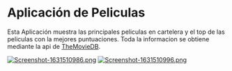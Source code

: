 # Aplicación de Peliculas

Esta Aplicación muestra las principales peliculas en cartelera y el top de las peliculas con la mejores puntuaciones. Toda la informacion se obtiene mediante la api de [TheMovieDB](https://www.themoviedb.org/?language=es).

[![Screenshot-1631510986.png](https://i.postimg.cc/tRVvkp89/Screenshot-1631510986.png)](https://postimg.cc/JtMQ4V1F) [![Screenshot-1631510996.png](https://i.postimg.cc/MHRspm1n/Screenshot-1631510996.png)](https://postimg.cc/bSy06bCP)
